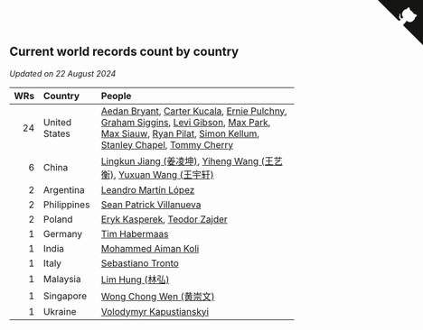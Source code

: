 ## Current world records count by country

*Updated on 22 August 2024*

| WRs | Country | People |
| ---: | :--- | :--- |
| 24 | United States | [Aedan Bryant](https://www.worldcubeassociation.org/persons/2017BRYA06), [Carter Kucala](https://www.worldcubeassociation.org/persons/2015KUCA01), [Ernie Pulchny](https://www.worldcubeassociation.org/persons/2010PULC01), [Graham Siggins](https://www.worldcubeassociation.org/persons/2016SIGG01), [Levi Gibson](https://www.worldcubeassociation.org/persons/2018GIBS04), [Max Park](https://www.worldcubeassociation.org/persons/2012PARK03), [Max Siauw](https://www.worldcubeassociation.org/persons/2017SIAU02), [Ryan Pilat](https://www.worldcubeassociation.org/persons/2016PILA03), [Simon Kellum](https://www.worldcubeassociation.org/persons/2016KELL12), [Stanley Chapel](https://www.worldcubeassociation.org/persons/2016CHAP04), [Tommy Cherry](https://www.worldcubeassociation.org/persons/2015CHER07) |
| 6 | China | [Lingkun Jiang (姜凌坤)](https://www.worldcubeassociation.org/persons/2019JIAN54), [Yiheng Wang (王艺衡)](https://www.worldcubeassociation.org/persons/2019WANY36), [Yuxuan Wang (王宇轩)](https://www.worldcubeassociation.org/persons/2009WANG13) |
| 2 | Argentina | [Leandro Martín López](https://www.worldcubeassociation.org/persons/2018LOPE22) |
| 2 | Philippines | [Sean Patrick Villanueva](https://www.worldcubeassociation.org/persons/2017VILL41) |
| 2 | Poland | [Eryk Kasperek](https://www.worldcubeassociation.org/persons/2021KASP01), [Teodor Zajder](https://www.worldcubeassociation.org/persons/2021ZAJD03) |
| 1 | Germany | [Tim Habermaas](https://www.worldcubeassociation.org/persons/2007HABE01) |
| 1 | India | [Mohammed Aiman Koli](https://www.worldcubeassociation.org/persons/2017KOLI01) |
| 1 | Italy | [Sebastiano Tronto](https://www.worldcubeassociation.org/persons/2011TRON02) |
| 1 | Malaysia | [Lim Hung (林弘)](https://www.worldcubeassociation.org/persons/2016HUNG08) |
| 1 | Singapore | [Wong Chong Wen (黄崇文)](https://www.worldcubeassociation.org/persons/2014WENW01) |
| 1 | Ukraine | [Volodymyr Kapustianskyi](https://www.worldcubeassociation.org/persons/2022KAPU01) |


<a href="https://github.com/jonatanklosko/wca_statistics" class="github-corner" aria-label="View source on Github"><svg width="80" height="80" viewBox="0 0 250 250" style="fill:#151513; color:#fff; position: absolute; top: 0; border: 0; right: 0;" aria-hidden="true"><path d="M0,0 L115,115 L130,115 L142,142 L250,250 L250,0 Z"></path><path d="M128.3,109.0 C113.8,99.7 119.0,89.6 119.0,89.6 C122.0,82.7 120.5,78.6 120.5,78.6 C119.2,72.0 123.4,76.3 123.4,76.3 C127.3,80.9 125.5,87.3 125.5,87.3 C122.9,97.6 130.6,101.9 134.4,103.2" fill="currentColor" style="transform-origin: 130px 106px;" class="octo-arm"></path><path d="M115.0,115.0 C114.9,115.1 118.7,116.5 119.8,115.4 L133.7,101.6 C136.9,99.2 139.9,98.4 142.2,98.6 C133.8,88.0 127.5,74.4 143.8,58.0 C148.5,53.4 154.0,51.2 159.7,51.0 C160.3,49.4 163.2,43.6 171.4,40.1 C171.4,40.1 176.1,42.5 178.8,56.2 C183.1,58.6 187.2,61.8 190.9,65.4 C194.5,69.0 197.7,73.2 200.1,77.6 C213.8,80.2 216.3,84.9 216.3,84.9 C212.7,93.1 206.9,96.0 205.4,96.6 C205.1,102.4 203.0,107.8 198.3,112.5 C181.9,128.9 168.3,122.5 157.7,114.1 C157.9,116.9 156.7,120.9 152.7,124.9 L141.0,136.5 C139.8,137.7 141.6,141.9 141.8,141.8 Z" fill="currentColor" class="octo-body"></path></svg></a><style>.github-corner:hover .octo-arm{animation:octocat-wave 560ms ease-in-out}@keyframes octocat-wave{0%,100%{transform:rotate(0)}20%,60%{transform:rotate(-25deg)}40%,80%{transform:rotate(10deg)}}@media (max-width:500px){.github-corner:hover .octo-arm{animation:none}.github-corner .octo-arm{animation:octocat-wave 560ms ease-in-out}}</style>
